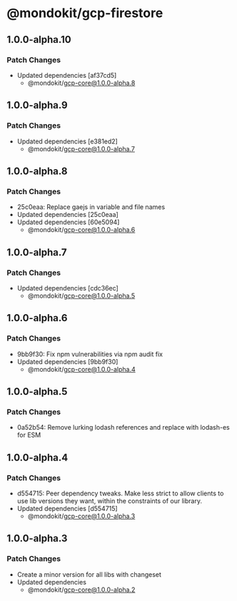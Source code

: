 # @mondokit/gcp-firestore

## 1.0.0-alpha.10

### Patch Changes

- Updated dependencies [af37cd5]
  - @mondokit/gcp-core@1.0.0-alpha.8

## 1.0.0-alpha.9

### Patch Changes

- Updated dependencies [e381ed2]
  - @mondokit/gcp-core@1.0.0-alpha.7

## 1.0.0-alpha.8

### Patch Changes

- 25c0eaa: Replace gaejs in variable and file names
- Updated dependencies [25c0eaa]
- Updated dependencies [60e5094]
  - @mondokit/gcp-core@1.0.0-alpha.6

## 1.0.0-alpha.7

### Patch Changes

- Updated dependencies [cdc36ec]
  - @mondokit/gcp-core@1.0.0-alpha.5

## 1.0.0-alpha.6

### Patch Changes

- 9bb9f30: Fix npm vulnerabilities via npm audit fix
- Updated dependencies [9bb9f30]
  - @mondokit/gcp-core@1.0.0-alpha.4

## 1.0.0-alpha.5

### Patch Changes

- 0a52b54: Remove lurking lodash references and replace with lodash-es for ESM

## 1.0.0-alpha.4

### Patch Changes

- d554715: Peer dependency tweaks. Make less strict to allow clients to use lib versions they want, within the constraints of our library.
- Updated dependencies [d554715]
  - @mondokit/gcp-core@1.0.0-alpha.3

## 1.0.0-alpha.3

### Patch Changes

- Create a minor version for all libs with changeset
- Updated dependencies
  - @mondokit/gcp-core@1.0.0-alpha.2
